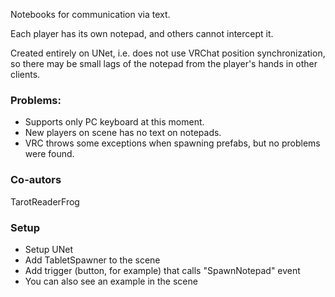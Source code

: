 Notebooks for communication via text.

Each player has its own notepad, and others cannot intercept it.

Created entirely on UNet, i.e. does not use VRChat position synchronization, so there may be small lags of the notepad from the player's hands in other clients.

### Problems:
- Supports only PC keyboard at this moment.
- New players on scene has no text on notepads.
- VRC throws some exceptions when spawning prefabs, but no problems were found.

### Co-autors
TarotReaderFrog

### Setup
- Setup UNet
- Add TabletSpawner to the scene
- Add trigger (button, for example) that calls "SpawnNotepad" event
- You can also see an example in the scene

